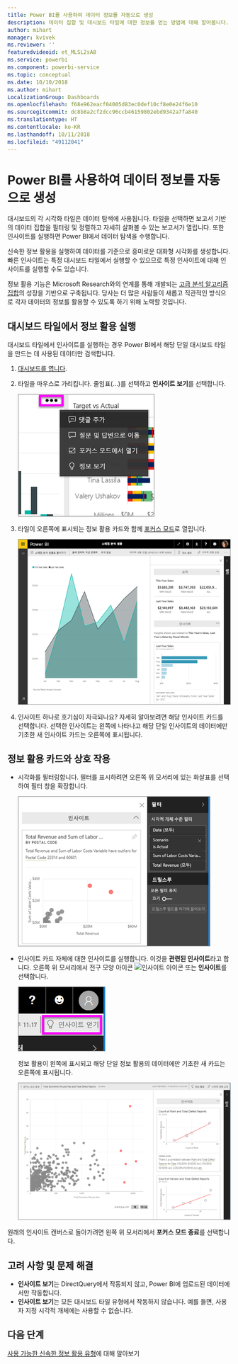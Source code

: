 ```yaml
---
title: Power BI를 사용하여 데이터 정보를 자동으로 생성
description: 데이터 집합 및 대시보드 타일에 대한 정보를 얻는 방법에 대해 알아봅니다.
author: mihart
manager: kvivek
ms.reviewer: ''
featuredvideoid: et_MLSL2sA8
ms.service: powerbi
ms.component: powerbi-service
ms.topic: conceptual
ms.date: 10/10/2018
ms.author: mihart
LocalizationGroup: Dashboards
ms.openlocfilehash: f68e962eacf04005d83ec0def10cf8e0e24f6e10
ms.sourcegitcommit: dc8b8a2cf2dcc96ccb46159802ebd9342a7fa840
ms.translationtype: HT
ms.contentlocale: ko-KR
ms.lasthandoff: 10/11/2018
ms.locfileid: "49112041"
---
```

# <a name="automatically-generate-data-insights-with-power-bi"></a>Power BI를 사용하여 데이터 정보를 자동으로 생성
대시보드의 각 시각화 타일은 데이터 탐색에 사용됩니다. 타일을 선택하면 보고서 기반의 데이터 집합을 필터링 및 정렬하고 자세히 살펴볼 수 있는 보고서가 열립니다. 또한 인사이트를 실행하면 Power BI에서 데이터 탐색을 수행합니다.

신속한 정보 활용을 실행하여 데이터를 기준으로 흥미로운 대화형 시각화를 생성합니다. 빠른 인사이트는 특정 대시보드 타일에서 실행할 수 있으므로 특정 인사이트에 대해 인사이트를 실행할 수도 있습니다.

정보 활용 기능은 Microsoft Research와의 연계를 통해 개발되는 [고급 분석 알고리즘 집합](end-user-insight-types.md)의 성장을 기반으로 구축됩니다. 당사는 더 많은 사람들이 새롭고 직관적인 방식으로 각자 데이터의 정보를 활용할 수 있도록 하기 위해 노력할 것입니다.

## <a name="run-insights-on-a-dashboard-tile"></a>대시보드 타일에서 정보 활용 실행
대시보드 타일에서 인사이트를 실행하는 경우 Power BI에서 해당 단일 대시보드 타일을 만드는 데 사용된 데이터만 검색합니다. 

1. [대시보드를 엽니다](end-user-dashboards.md).
2. 타일을 마우스로 가리킵니다. 줄임표(...)를 선택하고 **인사이트 보기**를 선택합니다. 

    ![줄임표 메뉴 모드](./media/end-user-insights/power-bi-hover.png)


3. 타일이 오른쪽에 표시되는 정보 활용 카드와 함께 [포커스 모드](end-user-focus.md)로 열립니다.    
   
    ![포커스 모드](./media/end-user-insights/pbi-insights-tile.png)    
4. 인사이트 하나로 호기심이 자극되나요? 자세히 알아보려면 해당 인사이트 카드를 선택합니다. 선택한 인사이트는 왼쪽에 나타나고 해당 단일 인사이트의 데이터에만 기초한 새 인사이트 카드는 오른쪽에 표시됩니다.    

 ## <a name="interact-with-the-insight-cards"></a>정보 활용 카드와 상호 작용
   * 시각화를 필터링합니다.  필터를 표시하려면 오른쪽 위 모서리에 있는 화살표를 선택하여 필터 창을 확장합니다.

     ![확장된 필터 메뉴](./media/end-user-insights/power-bi-insights-on-insights.png)
   
   * 인사이트 카드 자체에 대한 인사이트를 실행합니다. 이것을 **관련된 인사이트**라고 합니다. 오른쪽 위 모서리에서 전구 모양 아이콘 ![인사이트 아이콘](./media/end-user-insights/power-bi-bulb-icon.png) 또는 **인사이트**를 선택합니다.
     
     ![정보 활용을 보여주는 메뉴 모음 아이콘](./media/end-user-insights/power-bi-autoinsights-tile.png)
     
     정보 활용이 왼쪽에 표시되고 해당 단일 정보 활용의 데이터에만 기초한 새 카드는 오른쪽에 표시됩니다.
     
     ![정보의 정보](./media/end-user-insights/power-bi-insights-on-insights-new.png)

원래의 인사이트 캔버스로 돌아가려면 왼쪽 위 모서리에서 **포커스 모드 종료**를 선택합니다.

## <a name="considerations-and-troubleshooting"></a>고려 사항 및 문제 해결
- **인사이트 보기**는 DirectQuery에서 작동되지 않고, Power BI에 업로드된 데이터에서만 작동합니다.
- **인사이트 보기**는 모든 대시보드 타일 유형에서 작동하지 않습니다. 예를 들면, 사용자 지정 시각적 개체에는 사용할 수 없습니다.<!--[custom visuals](end-user-custom-visuals.md)-->


## <a name="next-steps"></a>다음 단계
[사용 가능한 신속한 정보 활용 유형](end-user-insight-types.md)에 대해 알아보기

